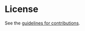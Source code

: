 # License

See the
[guidelines for contributions](https://github.com/chris-wood/draft-wood-privacypass-extensible-token/blob/main/CONTRIBUTING.md).
